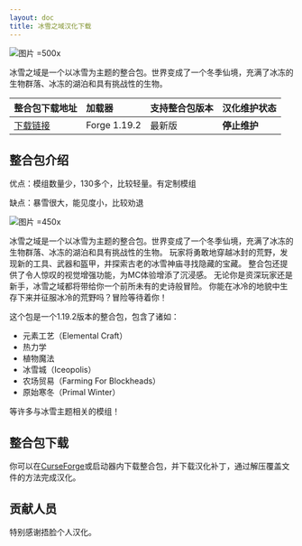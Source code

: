 ```yaml
---
layout: doc
title: 冰雪之域汉化下载
---
```


![图片 =500x](/imgs/frozenopolis2.jpg)

冰雪之域是一个以冰雪为主题的整合包。世界变成了一个冬季仙境，充满了冰冻的生物群落、冰冻的湖泊和具有挑战性的生物。

| 整合包下载地址                                                         | 加载器       | 支持整合包版本 | 汉化维护状态 |
| :--------------------------------------------------------------------- | :----------- | :------------- | :----------- |
| [下载链接](https://www.curseforge.com/minecraft/modpacks/frozenopolis) | Forge 1.19.2 | 最新版         | **停止维护** |

<DownloadLinks :methods="[
  { id: 'lanzou', text: '下载汉化', icon: '/imgs/svg/lanzou.svg', link: 'https://wulian233.lanzouu.com/ifSib2qrvq4h' },
  { id: 'bilibili', text: '专栏介绍', icon: '/imgs/svg/bilibili.svg', link: 'https://www.bilibili.com/read/cv33005621/' },
  { id: 'lazy', text: '懒汉下载', icon: '/imgs/lazydl.png', link: 'https://wulian233.lanzouj.com/ibKuk1qy9rbe' }
]" />

## 整合包介绍

优点：模组数量少，130多个，比较轻量。有定制模组

缺点：暴雪很大，能见度小，比较劝退

![图片 =450x](/imgs/frozenopolis.jpg)

冰雪之域是一个以冰雪为主题的整合包。世界变成了一个冬季仙境，充满了冰冻的生物群落、冰冻的湖泊和具有挑战性的生物。
玩家将勇敢地穿越冰封的荒野，发现新的工具、武器和盔甲，并探索古老的冰雪神庙寻找隐藏的宝藏。
整合包还提供了令人惊叹的视觉增强功能，为MC体验增添了沉浸感。
无论你是资深玩家还是新手，冰雪之域都将带给你一个前所未有的史诗般冒险。
你能在冰冷的地貌中生存下来并征服冰冷的荒野吗？冒险等待着你！

这个包是一个1.19.2版本的整合包，包含了诸如：

- 元素工艺（Elemental Craft）
- 热力学
- 植物魔法
- 冰雪城（Iceopolis）
- 农场贸易（Farming For Blockheads）
- 原始寒冬（Primal Winter）

等许多与冰雪主题相关的模组！

## 整合包下载

你可以在[CurseForge](https://www.curseforge.com/minecraft/modpacks/frozenopolis)或启动器内下载整合包，并下载汉化补丁，通过解压覆盖文件的方法完成汉化。

## 贡献人员

特别感谢捂脸个人汉化。

<DocSupport />
